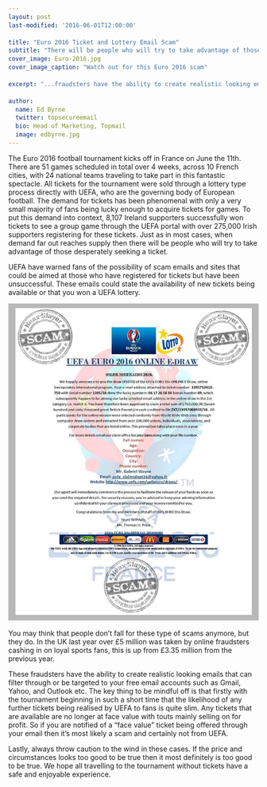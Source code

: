 ```yaml
---
layout: post
last-modified: '2016-06-01T12:00:00'

title: "Euro 2016 Ticket and Lottery Email Scam"
subtitle: "There will be people who will try to take advantage of those desperately seeking a ticket"
cover_image: Euro-2016.jpg
cover_image_caption: "Watch out for this Euro 2016 scam"

excerpt: "...fraudsters have the ability to create realistic looking emails that can filter through or be targeted to your free email accounts such as Gmail, Yahoo, and Outlook etc..."

author:
  name: Ed Byrne
  twitter: topsecureemail
  bio: Head of Marketing, Topmail
  image: edbyrne.jpg
---
```

The Euro 2016 football tournament kicks off in France on June the 11th. There are 51 games scheduled in total over 4 weeks, across 10 French cities, with 24 national teams traveling to take part in this fantastic spectacle. All tickets for the tournament were sold through a lottery type process directly with UEFA, who are the governing body of European football. The demand for tickets has been phenomenal with only a very small majority of fans being lucky enough to acquire tickets for games.
To put this demand into context, 8,107 Ireland supporters successfully won tickets to see a group game through the UEFA portal with over 275,000 Irish supporters registering for these tickets. Just as in most cases, when demand far out reaches supply then there will be people who will try to take advantage of those desperately seeking a ticket.

UEFA have warned fans of the possibility of scam emails and sites that could be aimed at those who have registered for tickets but have been unsuccessful. These emails could state the availability of new tickets being available or that you won a UEFA lottery.

<img src='/images/uefa-euro-advance-fee-scam-1.jpg'>

You may think that people don’t fall for these type of scams anymore, but they do. In the UK last year over £5 million was taken by online fraudsters cashing in on loyal sports fans, this is up from £3.35 million from the previous year.

These fraudsters have the ability to create realistic looking emails that can filter through or be targeted to your free email accounts such as Gmail, Yahoo, and Outlook etc. The key thing to be mindful off is that firstly with the tournament beginning in such a short time that the likelihood of any further tickets being realised by UEFA to fans is quite slim. Any tickets that are available are no longer at face value with touts mainly selling on for profit. So if you are notified of a “face value” ticket being offered through your email then it’s most likely a scam and certainly not from UEFA.

Lastly, always throw caution to the wind in these cases. If the price and circumstances looks too good to be true then it most definitely is too good to be true. We hope all travelling to the tournament without tickets have a safe and enjoyable experience.